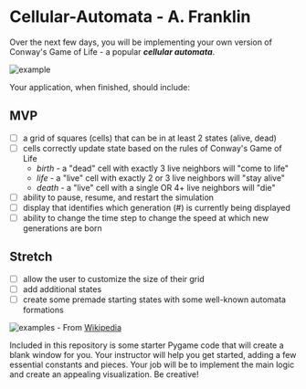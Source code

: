 # Cellular-Automata - A. Franklin

Over the next few days, you will be implementing your own version of Conway's Game of Life - a popular ***cellular automata***. 

![example](https://tk-assets.lambdaschool.com/9af0f576-7f21-4133-91df-907515912df5_conway.gif)

Your application, when finished, should include:
## MVP
- [ ] a grid of squares (cells) that can be in at least 2 states (alive, dead)
- [ ] cells correctly update state based on the rules of Conway's Game of Life
  - _birth_ - a "dead" cell with exactly 3 live neighbors will "come to life"
  - _life_ - a "live" cell with exactly 2 or 3 live neighbors will "stay alive"
  - _death_ - a "live" cell with a single OR 4+ live neighbors will "die"
- [ ] ability to pause, resume, and restart the simulation
- [ ] display that identifies which generation (#) is currently being displayed
- [ ] ability to change the time step to change the speed at which new generations are born
## Stretch
- [ ] allow the user to customize the size of their grid
- [ ] add additional states
- [ ] create some premade starting states with some well-known automata formations

![examples](https://tk-assets.lambdaschool.com/c5f785fc-6b29-4c77-88d3-52947984f1ac_ScreenShot2019-07-11at5.41.11PM.png) - From [Wikipedia](https://en.wikipedia.org/wiki/Conway%27s_Game_of_Life#Examples_of_patterns)


Included in this repository is some starter Pygame code that will create a blank window for you. Your instructor will help you get started, adding a few essential constants and pieces. Your job will be to implement the main logic and create an appealing visualization. Be creative!
